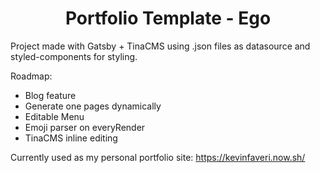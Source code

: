 <h1 align="center">
  Portfolio Template - Ego
</h1>

Project made with Gatsby + TinaCMS using .json files as datasource and styled-components for styling.

Roadmap:

- Blog feature
- Generate one pages dynamically
- Editable Menu
- Emoji parser on everyRender
- TinaCMS inline editing

Currently used as my personal portfolio site:
https://kevinfaveri.now.sh/
